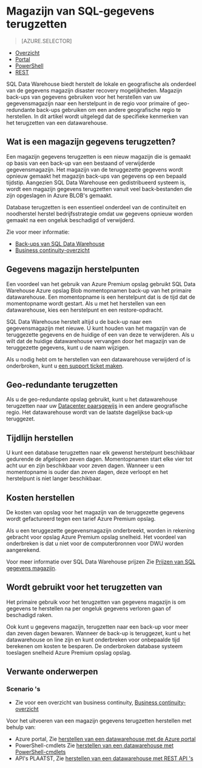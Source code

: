 <properties
   pageTitle="Magazijn van SQL-gegevens terugzetten | Microsoft Azure"
   description="Overzicht van de opties voor database terugzetten voor het terugzetten van een database in Azure SQL Data Warehouse."
   services="sql-data-warehouse"
   documentationCenter="NA"
   authors="Lakshmi1812"
   manager="barbkess"
   editor=""/>

<tags
   ms.service="sql-data-warehouse"
   ms.devlang="NA"
   ms.topic="article"
   ms.tgt_pltfrm="NA"
   ms.workload="data-services"
   ms.date="09/29/2016"
   ms.author="lakshmir;barbkess;sonyama"/>


# <a name="sql-data-warehouse-restore"></a>Magazijn van SQL-gegevens terugzetten

> [AZURE.SELECTOR]
- [Overzicht][]
- [Portal][]
- [PowerShell][]
- [REST][]

SQL Data Warehouse biedt herstelt de lokale en geografische als onderdeel van de gegevens magazijn disaster recovery mogelijkheden. Magazijn back-ups van gegevens gebruiken voor het herstellen van uw gegevensmagazijn naar een herstelpunt in de regio voor primaire of geo-redundante back-ups gebruiken om een andere geografische regio te herstellen. In dit artikel wordt uitgelegd dat de specifieke kenmerken van het terugzetten van een datawarehouse.

## <a name="what-is-a-data-warehouse-restore"></a>Wat is een magazijn gegevens terugzetten?

Een magazijn gegevens terugzetten is een nieuw magazijn die is gemaakt op basis van een back-up van een bestaand of verwijderde gegevensmagazijn. Het magazijn van de teruggezette gegevens wordt opnieuw gemaakt het magazijn back-ups van gegevens op een bepaald tijdstip. Aangezien SQL Data Warehouse een gedistribueerd systeem is, wordt een magazijn gegevens terugzetten vanuit veel back-bestanden die zijn opgeslagen in Azure BLOB's gemaakt. 

Database terugzetten is een essentieel onderdeel van de continuïteit en noodherstel herstel bedrijfsstrategie omdat uw gegevens opnieuw worden gemaakt na een ongeluk beschadigd of verwijderd.

Zie voor meer informatie:

-  [Back-ups van SQL Data Warehouse](sql-data-warehouse-backups.md)
-  [Business continuity-overzicht](../sql-database/sql-database-business-continuity.md)

## <a name="data-warehouse-restore-points"></a>Gegevens magazijn herstelpunten

Een voordeel van het gebruik van Azure Premium opslag gebruikt SQL Data Warehouse Azure opslag Blob momentopnamen back-up van het primaire datawarehouse. Een momentopname is een herstelpunt dat is de tijd dat de momentopname wordt gestart. Als u met het herstellen van een datawarehouse, kies een herstelpunt en een restore-opdracht.  

SQL Data Warehouse herstelt altijd u de back-up naar een gegevensmagazijn met nieuwe. U kunt houden van het magazijn van de teruggezette gegevens en de huidige of een van deze te verwijderen. Als u wilt dat de huidige datawarehouse vervangen door het magazijn van de teruggezette gegevens, kunt u de naam wijzigen.

Als u nodig hebt om te herstellen van een datawarehouse verwijderd of is onderbroken, kunt u [een support ticket maken](sql-data-warehouse-get-started-create-support-ticket.md). 

<!-- 
### Can I restore a deleted data warehouse?

Yes, you can restore the last available restore point.

Yes, for the next seven calendar days. When you delete a data warehouse, SQL Data Warehouse actually keeps the data warehouse and its snapshots for seven days just in case you need the data. After seven days, you won't be able to restore to any of the restore points. -->

## <a name="geo-redundant-restore"></a>Geo-redundante terugzetten

Als u de geo-redundante opslag gebruikt, kunt u het datawarehouse terugzetten naar uw [Datacenter paarsgewijs](../best-practices-availability-paired-regions.md) in een andere geografische regio. Het datawarehouse wordt van de laatste dagelijkse back-up teruggezet. 

## <a name="restore-timeline"></a>Tijdlijn herstellen

U kunt een database terugzetten naar elk gewenst herstelpunt beschikbaar gedurende de afgelopen zeven dagen. Momentopnamen start elke vier tot acht uur en zijn beschikbaar voor zeven dagen. Wanneer u een momentopname is ouder dan zeven dagen, deze verloopt en het herstelpunt is niet langer beschikbaar.

## <a name="restore-costs"></a>Kosten herstellen

De kosten van opslag voor het magazijn van de teruggezette gegevens wordt gefactureerd tegen een tarief Azure Premium opslag. 

Als u een teruggezette gegevensmagazijn onderbreekt, worden in rekening gebracht voor opslag Azure Premium opslag snelheid. Het voordeel van onderbreken is dat u niet voor de computerbronnen voor DWU worden aangerekend.

Voor meer informatie over SQL Data Warehouse prijzen Zie [Prijzen van SQL gegevens magazijn](https://azure.microsoft.com/pricing/details/sql-data-warehouse/).

## <a name="uses-for-restore"></a>Wordt gebruikt voor het terugzetten van

Het primaire gebruik voor het terugzetten van gegevens magazijn is om gegevens te herstellen na per ongeluk gegevens verloren gaan of beschadigd raken.

Ook kunt u gegevens magazijn, terugzetten naar een back-up voor meer dan zeven dagen bewaren. Wanneer de back-up is teruggezet, kunt u het datawarehouse on line zijn en kunt onderbreken voor onbepaalde tijd berekenen om kosten te besparen. De onderbroken database systeem toeslagen snelheid Azure Premium opslag opslag. 

## <a name="related-topics"></a>Verwante onderwerpen

### <a name="scenarios"></a>Scenario 's

- Zie voor een overzicht van business continuity, [Business continuity-overzicht](../sql-database/sql-database-business-continuity.md)


<!-- ### Tasks -->

Voor het uitvoeren van een magazijn gegevens terugzetten herstellen met behulp van:

- Azure portal, Zie [herstellen van een datawarehouse met de Azure portal](sql-data-warehouse-restore-database-portal.md)
- PowerShell-cmdlets Zie [herstellen van een datawarehouse met PowerShell-cmdlets](sql-data-warehouse-restore-database-powershell.md)
- API's PLAATST, Zie [herstellen van een datawarehouse met REST API 's](sql-data-warehouse-restore-database-rest-api.md)

<!-- ### Tutorials -->

<!--Image references-->

<!--Article references-->
[Azure SQL Database business continuity overview]: ../sql-database/sql-database-business-continuity.md
[Overzicht]: ./sql-data-warehouse-restore-database-overview.md
[Portal]: ./sql-data-warehouse-restore-database-portal.md
[PowerShell]: ./sql-data-warehouse-restore-database-powershell.md
[REST]: ./sql-data-warehouse-restore-database-rest-api.md

<!--MSDN references-->


<!--Other Web references-->

